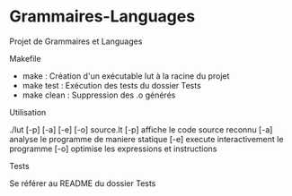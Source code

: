 # Grammaires-Languages
Projet de Grammaires et Languages

Makefile

- make : Création d'un exécutable lut à la racine du projet
- make test : Exécution des tests du dossier Tests
- make clean : Suppression des .o générés

Utilisation

./lut [-p] [-a] [-e] [-o] source.lt
[-p] affiche le code source reconnu
[-a] analyse le programme de maniere statique
[-e] execute interactivement le programme
[-o] optimise les expressions et instructions

Tests

Se référer au README du dossier Tests
